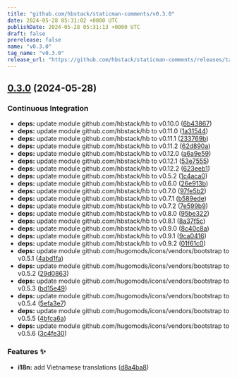 ```yaml
---
title: "github.com/hbstack/staticman-comments/v0.3.0"
date: 2024-05-28 05:31:02 +0000 UTC
publishDate: 2024-05-28 05:31:13 +0000 UTC
draft: false
prerelease: false
name: "v0.3.0"
tag_name: "v0.3.0"
release_url: "https://github.com/hbstack/staticman-comments/releases/tag/v0.3.0"
---
```


## [0.3.0](https://github.com/hbstack/staticman-comments/compare/v0.2.1...v0.3.0) (2024-05-28)


### Continuous Integration

* **deps:** update module github.com/hbstack/hb to v0.10.0 ([6b43867](https://github.com/hbstack/staticman-comments/commit/6b4386752807898681afca12d2233e41de9390ec))
* **deps:** update module github.com/hbstack/hb to v0.11.0 ([1a31544](https://github.com/hbstack/staticman-comments/commit/1a31544a602c67f6a5e55aa7e27f4277e05d262b))
* **deps:** update module github.com/hbstack/hb to v0.11.1 ([233769b](https://github.com/hbstack/staticman-comments/commit/233769b0098be87966126f02e0ee623c021a31f2))
* **deps:** update module github.com/hbstack/hb to v0.11.2 ([62d890a](https://github.com/hbstack/staticman-comments/commit/62d890aa2b57e5d9b94943ca8bfebbe249828ba6))
* **deps:** update module github.com/hbstack/hb to v0.12.0 ([a6a9e59](https://github.com/hbstack/staticman-comments/commit/a6a9e59b6b0cda6775ce8e8e2bcc04417f81b95f))
* **deps:** update module github.com/hbstack/hb to v0.12.1 ([53e7555](https://github.com/hbstack/staticman-comments/commit/53e75559124a740644db41095b575826f2dc2bf1))
* **deps:** update module github.com/hbstack/hb to v0.12.2 ([623eeb1](https://github.com/hbstack/staticman-comments/commit/623eeb17087c93decb787732e0aada8ce02b0d20))
* **deps:** update module github.com/hbstack/hb to v0.5.2 ([1c4aca0](https://github.com/hbstack/staticman-comments/commit/1c4aca01cdf3cfd624e513eb1bd6f019c0e16366))
* **deps:** update module github.com/hbstack/hb to v0.6.0 ([26e913b](https://github.com/hbstack/staticman-comments/commit/26e913b20d1a4a90831a0c27af33a8cb83762ebb))
* **deps:** update module github.com/hbstack/hb to v0.7.0 ([97fe5b2](https://github.com/hbstack/staticman-comments/commit/97fe5b229aa246a36e38ed843d7cedae0a2f0942))
* **deps:** update module github.com/hbstack/hb to v0.7.1 ([b589ede](https://github.com/hbstack/staticman-comments/commit/b589ede17959071f7e044b444773fe5f64a370af))
* **deps:** update module github.com/hbstack/hb to v0.7.2 ([7e599b9](https://github.com/hbstack/staticman-comments/commit/7e599b9f9058e2482774e1718de9f3544961cd9c))
* **deps:** update module github.com/hbstack/hb to v0.8.0 ([95be322](https://github.com/hbstack/staticman-comments/commit/95be32218d31d67d34fe3cbfb3d369a6a7839d6b))
* **deps:** update module github.com/hbstack/hb to v0.8.1 ([8a37f5c](https://github.com/hbstack/staticman-comments/commit/8a37f5c1cecc1e7c84894410592857aabf815b61))
* **deps:** update module github.com/hbstack/hb to v0.9.0 ([8c40c8a](https://github.com/hbstack/staticman-comments/commit/8c40c8a8528877a6774ff2bd5e78f247e3db7673))
* **deps:** update module github.com/hbstack/hb to v0.9.1 ([9ca0416](https://github.com/hbstack/staticman-comments/commit/9ca041648a662bd07c5058770cadc673459daa20))
* **deps:** update module github.com/hbstack/hb to v0.9.2 ([01f61c0](https://github.com/hbstack/staticman-comments/commit/01f61c0a60bf0548a0efe5047fa6affe074c2a9c))
* **deps:** update module github.com/hugomods/icons/vendors/bootstrap to v0.5.1 ([4abd1fa](https://github.com/hbstack/staticman-comments/commit/4abd1faa49f8e793584ac07a2657b027a8f60449))
* **deps:** update module github.com/hugomods/icons/vendors/bootstrap to v0.5.2 ([29d0863](https://github.com/hbstack/staticman-comments/commit/29d0863218cbda20f2a652ceced4d3d1851d4a3e))
* **deps:** update module github.com/hugomods/icons/vendors/bootstrap to v0.5.3 ([bd15e49](https://github.com/hbstack/staticman-comments/commit/bd15e494d5a2563adc2b2a161d05dbdeba07ec45))
* **deps:** update module github.com/hugomods/icons/vendors/bootstrap to v0.5.4 ([5efa3e7](https://github.com/hbstack/staticman-comments/commit/5efa3e789e913b9f4b499108ea7b45a17a97bef2))
* **deps:** update module github.com/hugomods/icons/vendors/bootstrap to v0.5.5 ([4bfca6a](https://github.com/hbstack/staticman-comments/commit/4bfca6ab754c085c24b259823664a9f0c3422470))
* **deps:** update module github.com/hugomods/icons/vendors/bootstrap to v0.5.6 ([3c4fe30](https://github.com/hbstack/staticman-comments/commit/3c4fe309c8e18d8017ce5d816cb8ce98dacd013a))


### Features ✨

* **i18n:** add Vietnamese translations ([d8a4ba8](https://github.com/hbstack/staticman-comments/commit/d8a4ba8a4f60b428876198caff84633ced339614))
